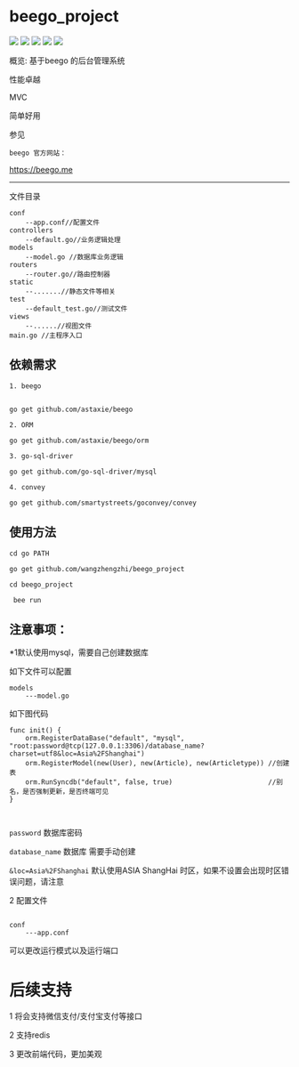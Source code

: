 beego_project
====
![](https://img.shields.io/cocoapods/l/Alamofire.svg?style=flat)
[![](https://travis-ci.org/Alamofire/Alamofire.svg?branch=master)](https://travis-ci.org/Alamofire/Alamofire)
![](https://img.shields.io/badge/-v1.0.0-519dd9.svg)
![](https://img.shields.io/badge/language-golang-green.svg)
![](https://img.shields.io/badge/platform-macos|windows|linux-green.svg)


概览:
基于beego 的后台管理系统


性能卓越

MVC

简单好用

参见

`beego 官方网站：`

https://beego.me



-----
文件目录
```
conf
    --app.conf//配置文件
controllers
    --default.go//业务逻辑处理
models
    --model.go //数据库业务逻辑
routers
    --router.go//路由控制器
static 
    --.......//静态文件等相关
test
    --default_test.go//测试文件
views   
    --......//视图文件
main.go //主程序入口
```
依赖需求
----
```
1. beego   


go get github.com/astaxie/beego

2. ORM

go get github.com/astaxie/beego/orm

3. go-sql-driver

go get github.com/go-sql-driver/mysql

4. convey

go get github.com/smartystreets/goconvey/convey

```

使用方法
----
`cd go PATH`

`go get github.com/wangzhengzhi/beego_project`

`cd beego_project`

` bee run`

注意事项：
----

*1默认使用mysql，需要自己创建数据库

如下文件可以配置
```
models
    ---model.go
```
如下图代码
```
func init() {
	orm.RegisterDataBase("default", "mysql", "root:password@tcp(127.0.0.1:3306)/database_name?charset=utf8&loc=Asia%2FShanghai")
	orm.RegisterModel(new(User), new(Article), new(Articletype)) //创建表
	orm.RunSyncdb("default", false, true)                        //别名，是否强制更新，是否终端可见
}



```
`password`                  数据库密码

`database_name`             数据库 需要手动创建

`&loc=Asia%2FShanghai`              默认使用ASIA ShangHai 时区，如果不设置会出现时区错误问题，请注意




2 配置文件


```

conf
    ---app.conf

```
可以更改运行模式以及运行端口


后续支持
====
1 将会支持微信支付/支付宝支付等接口

2 支持redis 


3 更改前端代码，更加美观









